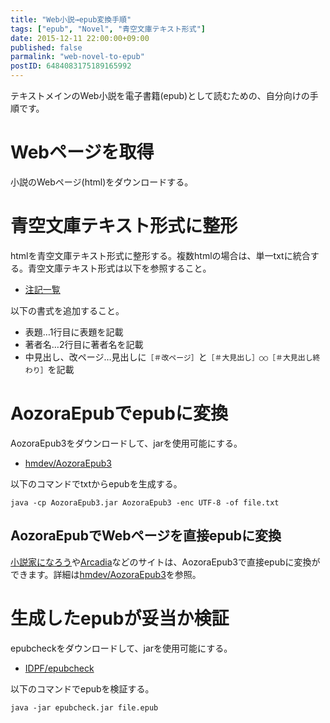 ```yaml
---
title: "Web小説→epub変換手順"
tags: ["epub", "Novel", "青空文庫テキスト形式"]
date: 2015-12-11 22:00:00+09:00
published: false
parmalink: "web-novel-to-epub"
postID: 6484083175189165992
---
```


テキストメインのWeb小説を電子書籍(epub)として読むための、自分向けの手順です。

<!-- more -->

# Webページを取得

小説のWebページ(html)をダウンロードする。

# 青空文庫テキスト形式に整形

htmlを青空文庫テキスト形式に整形する。複数htmlの場合は、単一txtに統合する。青空文庫テキスト形式は以下を参照すること。

* [注記一覧](http://www.aozora.gr.jp/annotation/)

以下の書式を追加すること。

* 表題…1行目に表題を記載
* 著者名…2行目に著者名を記載
* 中見出し、改ページ…見出しに`［＃改ページ］`と`［＃大見出し］○○［＃大見出し終わり］`を記載

# AozoraEpubでepubに変換

AozoraEpub3をダウンロードして、jarを使用可能にする。

* [hmdev/AozoraEpub3](https://github.com/hmdev/AozoraEpub3)

以下のコマンドでtxtからepubを生成する。

```
java -cp AozoraEpub3.jar AozoraEpub3 -enc UTF-8 -of file.txt
```

## AozoraEpubでWebページを直接epubに変換

[小説家になろう](http://syosetu.com/)や[Arcadia](http://www.mai-net.net/)などのサイトは、AozoraEpub3で直接epubに変換ができます。詳細は[hmdev/AozoraEpub3](https://github.com/hmdev/AozoraEpub3)を参照。

# 生成したepubが妥当か検証

epubcheckをダウンロードして、jarを使用可能にする。

* [IDPF/epubcheck](https://github.com/idpf/epubcheck)

以下のコマンドでepubを検証する。

```
java -jar epubcheck.jar file.epub
```
